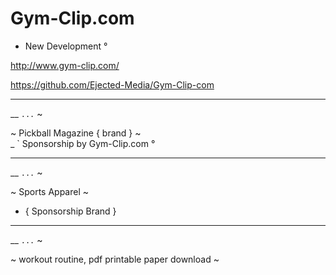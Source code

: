 # Gym-Clip.com
- New Development °


http://www.gym-clip.com/

https://github.com/Ejected-Media/Gym-Clip-com 

--- 
__ ` ... ` ~

~ Pickball Magazine { brand } ~  
_ ` Sponsorship by Gym-Clip.com ° 

--- 

__ ` ... ` ~

~ Sports Apparel ~
- { Sponsorship Brand }

---   

__ ` ... ` ~

~ workout routine, pdf printable paper download ~